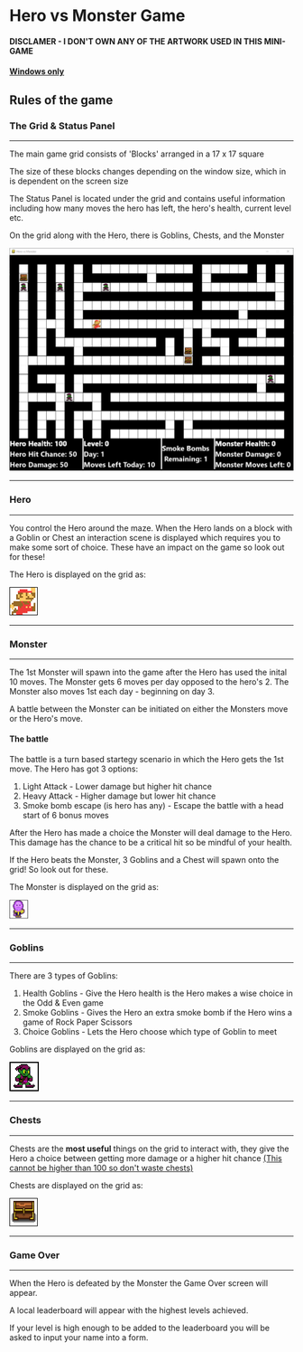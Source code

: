 # Hero vs Monster Game
<h4>DISCLAMER  - I DON'T OWN ANY OF THE ARTWORK USED IN THIS MINI-GAME</h4>
<h4><u>Windows only</u></h4>
<h2>Rules of the game</h2>
<div class="Grid">
<h3>The Grid & Status Panel</h3>

***
<p>The main game grid consists of 'Blocks' arranged in a 17 x 17 square</p>
<p>The size of these blocks changes depending on the window size, which in is dependent on the screen size</p>
<p>The Status Panel is located under the grid and contains useful information including how many moves the hero has left, the hero's health, current level etc.</p>
<p>On the grid along with the Hero, there is Goblins, Chests, and the Monster</p>

![PNG](Dependencies/Images/readmeImages/GameStart.png)
***
</div>

<div class="Hero">
<h3>Hero</h3>

***
<p>You control the Hero around the maze. When the Hero lands on a block with a Goblin or Chest an interaction scene is displayed which requires you to make some sort of choice. These have an impact on the game so look out for these!</p>
<p>The Hero is displayed on the grid as:</p>

![PNG](Dependencies/Images/hero.png)
***
</div>

<div class="Monster">
  <h3>Monster</h3>
  
  ***
  <p>The 1st Monster will spawn into the game after the Hero has used the inital 10 moves. 
  The Monster gets 6 moves per day opposed to the hero's 2. The Monster also moves 1st each day - beginning on day 3.</p>
  <p>A battle between the Monster can be initiated on either the Monsters move or the Hero's move.</p>
  
  <h4>The battle</h4>
  <p>The battle is a turn based startegy scenario in which the Hero gets the 1st move. The Hero has got 3 options:</p>
  <ol><li>Light Attack - Lower damage but higher hit chance</li>
  <li>Heavy Attack - Higher damage but lower hit chance</li>
  <li>Smoke bomb escape (is hero has any) - Escape the battle with a head start of 6 bonus moves</li></ol>
  <p>After the Hero has made a choice the Monster will deal damage to the Hero. This damage has the chance to be a critical hit so be mindful of your health.</p>
  <p>If the Hero beats the Monster, 3 Goblins and a Chest will spawn onto the grid! So look out for these.</p>
  
  <p>The Monster is displayed on the grid as:</p>
  
  ![PNG](Dependencies/Images/monster.png)
  ***
</div>

<div class="Goblins">
<h3>Goblins</h3>

***
<p>There are 3 types of Goblins:</p>
<ol><li>Health Goblins - Give the Hero health is the Hero makes a wise choice in the Odd & Even game</li>
<li>Smoke Goblins - Gives the Hero an extra smoke bomb if the Hero wins a game of Rock Paper Scissors</li>
<li>Choice Goblins - Lets the Hero choose which type of Goblin to meet</li></ol>
<p>Goblins are displayed on the grid as:</p>

![PNG](Dependencies/Images/goblin.png)
***
</div>

<div class="Chest">
<h3>Chests</h3>

***
<p>Chests are the <b>most useful</b> things on the grid to interact with, they give the Hero a choice between getting 
more damage or a higher hit chance <u>(This cannot be higher than 100 so don't waste chests)</u></p>
<p>Chests are displayed on the grid as:</p>

![PNG](Dependencies/Images/chest.png)
***
</div>

<div class="GameOver">
<h3>Game Over</h3>

***
<p>When the Hero is defeated by the Monster the Game Over screen will appear.</p>
<p>A local leaderboard will appear with the highest levels achieved.</p>
<p>If your level is high enough to be added to the leaderboard you will be asked to input your name into a form.</p>
</div>
